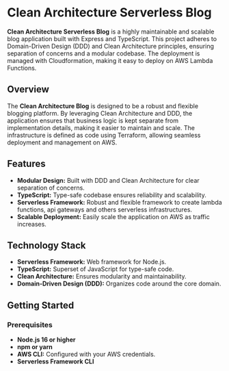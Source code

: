 # Clean Architecture Serverless Blog

**Clean Architecture Serverless Blog** is a highly maintainable and scalable blog application built with Express and TypeScript. This project adheres to Domain-Driven Design (DDD) and Clean Architecture principles, ensuring separation of concerns and a modular codebase. The deployment is managed with Cloudformation, making it easy to deploy on AWS Lambda Functions.

## Overview

The **Clean Architecture Blog** is designed to be a robust and flexible blogging platform. By leveraging Clean Architecture and DDD, the application ensures that business logic is kept separate from implementation details, making it easier to maintain and scale. The infrastructure is defined as code using Terraform, allowing seamless deployment and management on AWS.

## Features

- **Modular Design:** Built with DDD and Clean Architecture for clear separation of concerns.
- **TypeScript:** Type-safe codebase ensures reliability and scalability.
- **Serverless Framework:** Robust and flexible framework to create lambda functions, api gateways and others serverless infrastructures.
- **Scalable Deployment:** Easily scale the application on AWS as traffic increases.

## Technology Stack

- **Serverless Framework:** Web framework for Node.js.
- **TypeScript:** Superset of JavaScript for type-safe code.
- **Clean Architecture:** Ensures modularity and maintainability.
- **Domain-Driven Design (DDD):** Organizes code around the core domain.

## Getting Started

### Prerequisites

- **Node.js 16 or higher**
- **npm or yarn**
- **AWS CLI:** Configured with your AWS credentials.
- **Serverless Framework CLI**
